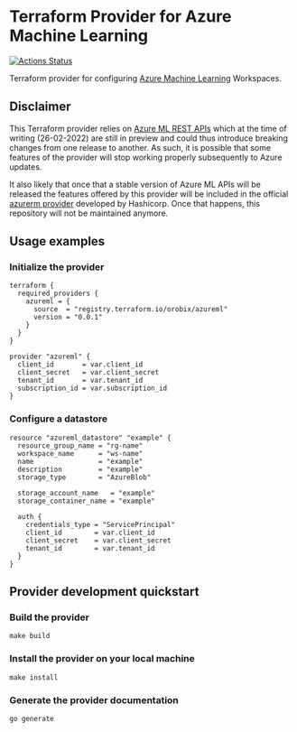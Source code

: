 # Terraform Provider for Azure Machine Learning

[![Actions Status](https://github.com/orobix/terraform-provider-azureml/workflows/Tests/badge.svg)](https://github.com/orobix/terraform-provider-azureml/actions)

Terraform provider for configuring [Azure Machine Learning](https://docs.microsoft.com/en-us/azure/machine-learning/)
Workspaces.

## Disclaimer

This Terraform provider relies on [Azure ML REST APIs](https://docs.microsoft.com/en-us/rest/api/azureml/)
which at the time of writing (26-02-2022) are still in preview and could thus introduce breaking changes from one
release to another. As such, it is possible that some features of the provider will stop working properly subsequently 
to Azure updates.

It also likely that once that a stable version of Azure ML APIs will be released the features offered by this provider
will be included in the official [azurerm provider](https://github.com/hashicorp/terraform-provider-azurerm) developed
by Hashicorp. Once that happens, this repository will not be maintained anymore.

## Usage examples

### Initialize the provider

```hcl
terraform {
  required_providers {
    azureml = {
      source  = "registry.terraform.io/orobix/azureml"
      version = "0.0.1"
    }
  }
}

provider "azureml" {
  client_id       = var.client_id
  client_secret   = var.client_secret
  tenant_id       = var.tenant_id
  subscription_id = var.subscription_id
}
```

### Configure a datastore

```hcl
resource "azureml_datastore" "example" {
  resource_group_name = "rg-name"
  workspace_name      = "ws-name"
  name                = "example"
  description         = "example"
  storage_type        = "AzureBlob"

  storage_account_name   = "example"
  storage_container_name = "example"

  auth {
    credentials_type = "ServicePrincipal"
    client_id        = var.client_id
    client_secret    = var.client_secret
    tenant_id        = var.tenant_id
  }
}
```

## Provider development quickstart

### Build the provider

```shell
make build
```

### Install the provider on your local machine

```shell
make install
```

### Generate the provider documentation

```shell
go generate
```